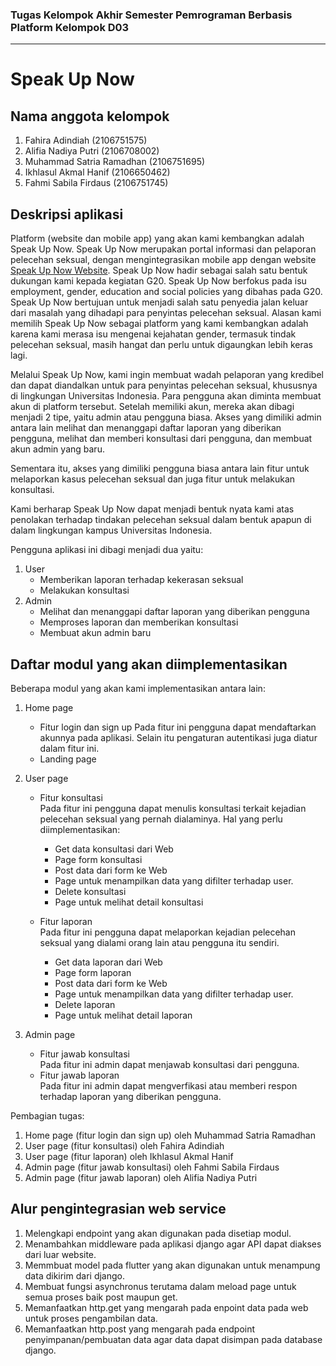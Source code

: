 ### Tugas Kelompok Akhir Semester Pemrograman Berbasis Platform Kelompok D03
---
# Speak Up Now

## Nama anggota kelompok

1. Fahira Adindiah (2106751575)
2. Alifia Nadiya Putri (2106708002)
3. Muhammad Satria Ramadhan (2106751695)
4. Ikhlasul Akmal Hanif (2106650462)
5. Fahmi Sabila Firdaus (2106751745)

## Deskripsi aplikasi 

Platform (website dan mobile app) yang akan kami kembangkan adalah Speak Up Now. Speak Up Now merupakan portal informasi dan pelaporan pelecehan seksual, dengan mengintegrasikan mobile app dengan website [Speak Up Now Website](https://speak-up-now.herokuapp.com/). Speak Up Now hadir sebagai salah satu bentuk dukungan kami kepada kegiatan G20. Speak Up Now berfokus pada isu employment, gender, education and social policies yang dibahas pada G20. Speak Up Now bertujuan untuk menjadi salah satu penyedia jalan keluar dari masalah yang dihadapi para penyintas pelecehan seksual. Alasan kami memilih Speak Up Now sebagai platform yang kami kembangkan adalah karena kami merasa isu mengenai kejahatan gender, termasuk tindak pelecehan seksual, masih hangat dan perlu untuk digaungkan lebih keras lagi.

Melalui Speak Up Now, kami ingin membuat wadah pelaporan yang kredibel dan dapat diandalkan untuk para penyintas pelecehan seksual, khususnya di lingkungan Universitas Indonesia. Para pengguna akan diminta membuat akun di platform tersebut. Setelah memiliki akun, mereka akan dibagi menjadi 2 tipe, yaitu admin atau pengguna biasa. Akses yang dimiliki admin antara lain melihat dan menanggapi daftar laporan yang diberikan pengguna, melihat dan memberi konsultasi dari pengguna, dan membuat akun admin yang baru.

Sementara itu, akses yang dimiliki pengguna biasa antara lain fitur untuk melaporkan kasus pelecehan seksual dan juga fitur untuk melakukan konsultasi.

Kami berharap Speak Up Now dapat menjadi bentuk nyata kami atas penolakan terhadap tindakan pelecehan seksual dalam bentuk apapun di dalam lingkungan kampus Universitas Indonesia.

Pengguna aplikasi ini dibagi menjadi dua yaitu:

1. User
   -  Memberikan laporan terhadap kekerasan seksual
   -  Melakukan konsultasi
2. Admin
   -  Melihat dan menanggapi daftar laporan yang diberikan pengguna
   -  Memproses laporan dan memberikan konsultasi
   -  Membuat akun admin baru


## Daftar modul yang akan diimplementasikan

Beberapa modul yang akan kami implementasikan antara lain:
1. Home page
   -  Fitur login dan sign up
      Pada fitur ini pengguna dapat mendaftarkan akunnya pada aplikasi. Selain itu pengaturan autentikasi juga diatur dalam fitur ini.
   -  Landing page

2. User page
   -  Fitur konsultasi <br>
      Pada fitur ini pengguna dapat menulis konsultasi terkait kejadian pelecehan seksual yang pernah dialaminya. Hal yang perlu diimplementasikan:
      - Get data konsultasi dari Web
      - Page form konsultasi
      - Post data dari form ke Web
      - Page untuk menampilkan data yang difilter terhadap user.
      - Delete konsultasi
      - Page untuk melihat detail konsultasi
      
   -  Fitur laporan <br>
      Pada fitur ini pengguna dapat melaporkan kejadian pelecehan seksual yang dialami orang lain atau pengguna itu sendiri.
      - Get data laporan dari Web
      - Page form laporan
      - Post data dari form ke Web
      - Page untuk menampilkan data yang difilter terhadap user.
      - Delete laporan
      - Page untuk melihat detail laporan

3. Admin page
   - Fitur jawab konsultasi <br>
     Pada fitur ini admin dapat menjawab konsultasi dari pengguna.
   - Fitur jawab laporan <br>
     Pada fitur ini admin dapat mengverfikasi atau memberi respon terhadap laporan yang diberikan pengguna.
     
Pembagian tugas:
1. Home page (fitur login dan sign up) oleh Muhammad Satria Ramadhan
2. User page (fitur konsultasi) oleh Fahira Adindiah
3. User page (fitur laporan) oleh Ikhlasul Akmal Hanif 
4. Admin page (fitur jawab konsultasi) oleh Fahmi Sabila Firdaus
5. Admin page (fitur jawab laporan) oleh Alifia Nadiya Putri

## Alur pengintegrasian web service
1. Melengkapi endpoint yang akan digunakan pada disetiap modul.
2. Menambahkan middleware pada aplikasi django agar API dapat diakses dari luar website.
3. Memmbuat model pada flutter yang akan digunakan untuk menampung data dikirim dari django.
4. Membuat fungsi asynchronus terutama dalam meload page untuk semua proses baik post maupun get.
5. Memanfaatkan http.get yang mengarah pada enpoint data pada web untuk proses pengambilan data.
6. Memanfaatkan http.post yang mengarah pada endpoint penyimpanan/pembuatan data agar data dapat disimpan pada database django.

